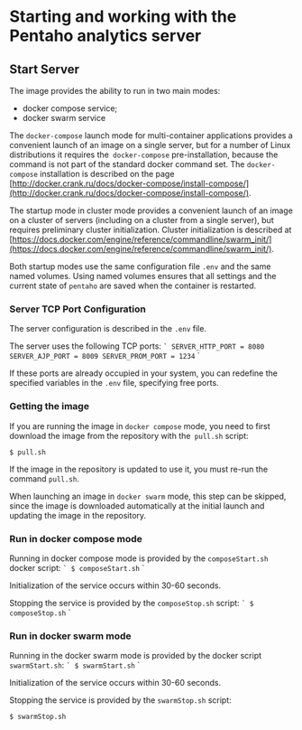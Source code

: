 # Starting and working with the Pentaho analytics server

## Start Server

The image provides the ability to run in two main modes:
- docker compose service;
- docker swarm service

The `docker-compose` launch mode for multi-container applications provides a convenient launch of an image on a single server, but for a number of Linux distributions it requires the` docker-compose` pre-installation,
because the command is not part of the standard docker command set.
The `docker-compose` installation is described on the page [http://docker.crank.ru/docs/docker-compose/install-compose/](http://docker.crank.ru/docs/docker-compose/install-compose/).

The startup mode in cluster mode provides a convenient launch of an image on a cluster of servers (including on a cluster from a single server), but requires preliminary cluster initialization.
Cluster initialization is described at [https://docs.docker.com/engine/reference/commandline/swarm_init/](https://docs.docker.com/engine/reference/commandline/swarm_init/).

Both startup modes use the same configuration file `.env` and the same named volumes.
Using named volumes ensures that all settings and the current state of `pentaho` are saved when the container is restarted.


### Server TCP Port Configuration

The server configuration is described in the `.env` file.

The server uses the following TCP ports:
`` `
SERVER_HTTP_PORT = 8080
SERVER_AJP_PORT = 8009
SERVER_PROM_PORT = 1234
`` `

If these ports are already occupied in your system, you can redefine the specified variables in the `.env` file, specifying free ports.

### Getting the image

If you are running the image in `docker compose` mode, you need to first download the image from the repository with the` pull.sh` script:
```
$ pull.sh
```
If the image in the repository is updated to use it, you must re-run the command `pull.sh`.

When launching an image in `docker swarm` mode, this step can be skipped, since the image is downloaded automatically at the initial launch and
updating the image in the repository.

### Run in docker compose mode

 Running in docker compose mode is provided by the `composeStart.sh` docker script:
 `` `
 $ composeStart.sh
 `` `

 Initialization of the service occurs within 30-60 seconds.

 Stopping the service is provided by the `composeStop.sh` script:
 `` `
 $ composeStop.sh
 `` `

### Run in docker swarm mode

 Running in the docker swarm mode is provided by the docker script `swarmStart.sh`:
 `` `
 $ swarmStart.sh
 `` `

 Initialization of the service occurs within 30-60 seconds.

 Stopping the service is provided by the `swarmStop.sh` script:
 ```
 $ swarmStop.sh
 ```
